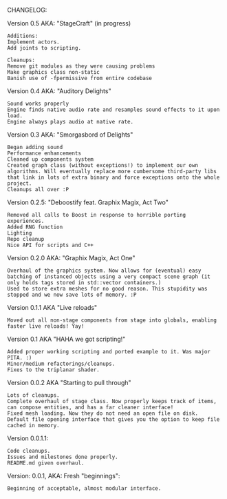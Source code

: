 CHANGELOG:

Version 0.5 AKA: "StageCraft" (in progress)
```
Additions:
Implement actors.
Add joints to scripting.

Cleanups:
Remove git modules as they were causing problems
Make graphics class non-static
Banish use of -fpermissive from entire codebase

```


Version 0.4 AKA: "Auditory Delights"
```
Sound works properly
Engine finds native audio rate and resamples sound effects to it upon load.
Engine always plays audio at native rate.
```


Version 0.3 AKA: "Smorgasbord of Delights"
```
Began adding sound
Performance enhancements
Cleaned up components system
Created graph class (without exceptions!) to implement our own algorithms. Will eventually replace more cumbersome third-party libs that link in lots of extra binary and force exceptions onto the whole project.
Cleanups all over :P
```

Version 0.2.5: "Deboostify feat. Graphix Magix, Act Two"
```
Removed all calls to Boost in response to horrible porting experiences.
Added RNG function
Lighting
Repo cleanup
Nice API for scripts and C++
```

Version 0.2.0 AKA: "Graphix Magix, Act One"
```
Overhaul of the graphics system. Now allows for (eventual) easy batching of instanced objects using a very compact scene graph (it only holds tags stored in std::vector containers.)
Used to store extra meshes for no good reason. This stupidity was stopped and we now save lots of memory. :P
```

Version 0.1.1 AKA "Live reloads"
```
Moved out all non-stage components from stage into globals, enabling faster live reloads! Yay!
```

Version 0.1 AKA "HAHA we got scripting!"
```
Added proper working scripting and ported example to it. Was major PITA. :)
Minor/medium refactorings/cleanups.
Fixes to the triplanar shader.
```

Version 0.0.2 AKA "Starting to pull through"
```
Lots of cleanups.
Complete overhaul of stage class. Now properly keeps track of items, can compose entities, and has a far cleaner interface!
Fixed mesh loading. Now they do not need an open file on disk.
Default file opening interface that gives you the option to keep file cached in memory.
```

Version 0.0.1.1:
```
Code cleanups.
Issues and milestones done properly.
README.md given overhaul.
```

Version: 0.0.1, AKA: Fresh "beginnings":
```
Beginning of acceptable, almost modular interface.
```
